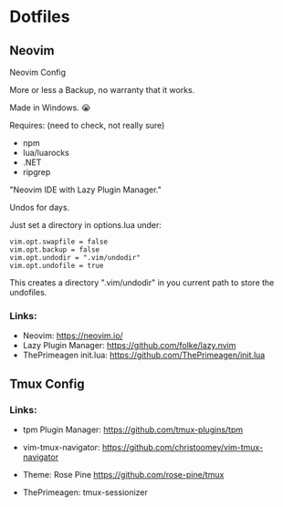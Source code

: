 # Dotfiles

## Neovim
Neovim Config

More or less a Backup, no warranty that it works.

Made in Windows. 😭

Requires: (need to check, not really sure)

- npm
- lua/luarocks
- .NET
- ripgrep

"Neovim IDE with Lazy Plugin Manager."

Undos for days.

Just set a directory in options.lua under:

```
vim.opt.swapfile = false
vim.opt.backup = false
vim.opt.undodir = ".vim/undodir"
vim.opt.undofile = true

```

This creates a directory ".vim/undodir" in you current path to store the undofiles.

### Links:

- Neovim: https://neovim.io/
- Lazy Plugin Manager: https://github.com/folke/lazy.nvim
- ThePrimeagen init.lua: https://github.com/ThePrimeagen/init.lua

## Tmux Config

### Links:

  -  tpm Plugin Manager: https://github.com/tmux-plugins/tpm

  -  vim-tmux-navigator: https://github.com/christoomey/vim-tmux-navigator

  -  Theme: Rose Pine https://github.com/rose-pine/tmux

  -  ThePrimeagen: tmux-sessionizer

